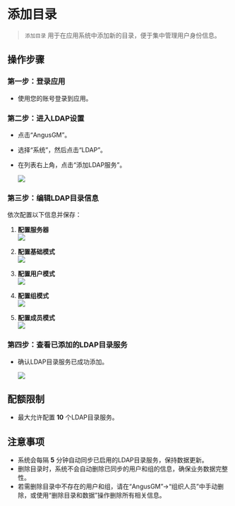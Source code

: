 # 添加目录

> `添加目录` 用于在应用系统中添加新的目录，便于集中管理用户身份信息。

## 操作步骤

### 第一步：登录应用

- 使用您的账号登录到应用。

### 第二步：进入LDAP设置

- 点击“AngusGM”。
- 选择“系统”，然后点击“LDAP”。
- 在列表右上角，点击“添加LDAP服务”。

  ![](https://bj-c1-prod-files.xcan.cloud/storage/pubapi/v1/file/ldap-add.png?fid=207887590483820792&fpt=cemQo31m9NwMC2gzyOphh3aCtMQvFQSJdi4z8yDM)

### 第三步：编辑LDAP目录信息

依次配置以下信息并保存：

1. **配置服务器**  
   ![](https://bj-c1-prod-files.xcan.cloud/storage/pubapi/v1/file/ldap-addserver.png?fid=207887590483820802&fpt=vhk96LWk1oerOexm8pqIN0CctPakLICCcCtFwmJy)

2. **配置基础模式**  
   ![](https://bj-c1-prod-files.xcan.cloud/storage/pubapi/v1/file/ldap-addbase.png?fid=207887590483820794&fpt=4l5wn1ywlQi9mzKoVBofltUljvACgixwxi6BWNew)

3. **配置用户模式**  
   ![](https://bj-c1-prod-files.xcan.cloud/storage/pubapi/v1/file/ldap-adduser.png?fid=207887590483820804&fpt=SKXzxkHOkW2jk0fxpGXFJbuStOCCx5cBOFIErOrg)

4. **配置组模式**  
   ![](https://bj-c1-prod-files.xcan.cloud/storage/pubapi/v1/file/ldap-addgroup.png?fid=207887590483820796&fpt=882fZdYInCr4JujBhIx15K6NeGRUhmy82pp2N8u9)

5. **配置成员模式**  
   ![](https://bj-c1-prod-files.xcan.cloud/storage/pubapi/v1/file/ldap-addmember.png?fid=207887590483820800&fpt=veXlZnHUiyglo826aFKgCivZ9mwalzGQNIeIKEYt)

### 第四步：查看已添加的LDAP目录服务

- 确认LDAP目录服务已成功添加。

  ![](https://bj-c1-prod-files.xcan.cloud/storage/pubapi/v1/file/ldap-addlist.png?fid=207887590483820798&fpt=SZC9XYgR9bCI1EgdRGdOLZKafIHkB4nrFrSAlMKP)

## 配额限制

- 最大允许配置 **10** 个LDAP目录服务。

## 注意事项

- 系统会每隔 **5** 分钟自动同步已启用的LDAP目录服务，保持数据更新。
- 删除目录时，系统不会自动删除已同步的用户和组的信息，确保业务数据完整性。
- 若需删除目录中不存在的用户和组，请在“AngusGM”->“组织人员”中手动删除，或使用“删除目录和数据”操作删除所有相关信息。